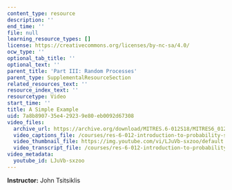 ```yaml
---
content_type: resource
description: ''
end_time: ''
file: null
learning_resource_types: []
license: https://creativecommons.org/licenses/by-nc-sa/4.0/
ocw_type: ''
optional_tab_title: ''
optional_text: ''
parent_title: 'Part III: Random Processes'
parent_type: SupplementalResourceSection
related_resources_text: ''
resource_index_text: ''
resourcetype: Video
start_time: ''
title: A Simple Example
uid: 7a8b8907-35e4-2923-9e80-eb0092d67308
video_files:
  archive_url: https://archive.org/download/MITRES.6-012S18/MITRES6_012S18_L22-06_300k.mp4
  video_captions_file: /courses/res-6-012-introduction-to-probability-spring-2018/ae49e1f0ce045fd5a26b59ba6e4b29db_LJuVb-sxzoo.vtt
  video_thumbnail_file: https://img.youtube.com/vi/LJuVb-sxzoo/default.jpg
  video_transcript_file: /courses/res-6-012-introduction-to-probability-spring-2018/59756168e3edee41c2603b7eba4dcf3b_LJuVb-sxzoo.pdf
video_metadata:
  youtube_id: LJuVb-sxzoo
---
```


**Instructor:** John Tsitsiklis

